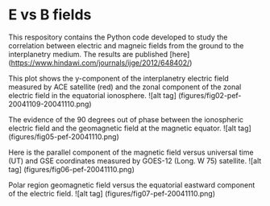 
# E vs B fields

This respository contains the Python code developed to study the correlation between electric and magneic fields from the ground to the interplanetry medium. The results are published [here] (https://www.hindawi.com/journals/ijge/2012/648402/)

This plot shows the y-component of the interplanetry electric field measured by ACE satellite (red) and the zonal component of the zonal electric field in the equatorial ionosphere.
![alt tag] (figures/fig02-pef-20041109-20041110.png)

The evidence of the 90 degrees out of phase between the ionospheric electric field and the geomagnetic field at the magnetic equator.
![alt tag] (figures/fig05-pef-20041110.png)

Here is the parallel component of the magnetic field versus universal time (UT) and GSE coordinates measured by GOES-12 (Long. W 75) satellite.
![alt tag] (figures/fig06-pef-20041110.png)

Polar region geomagnetic field versus the equatorial eastward component of the electric field.
![alt tag] (figures/fig07-pef-20041110.png)
